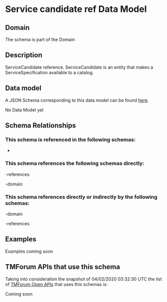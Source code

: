# Service candidate ref Data Model

## Domain

The  schema is part of the  Domain

## Description

ServiceCandidate reference. ServiceCandidate is an entity that makes a ServiceSpecification available to a catalog.

## Data model

A JSON Schema corresponding to this data model can be found
[here](https://github.com/tmforum-rand/schemas/blob/candidates/Service/ServiceCandidateRef.schema.json).

No Data Model yet

## Schema Relationships

### This schema is referenced in the following schemas:

-

### This schema references the following schemas directly:

-references

-domain

### This schema references directly or indirectly by the following schemas:

-domain

-references



## Examples

Examples coming soon

## TMForum APIs that use this schema

Taking into consideration the snapshot of 04/02/2020 03:32:30 UTC the list of [TMForum Open APIs](https://www.tmforum.org/open-apis/) that uses this schemas is:

Coming soon